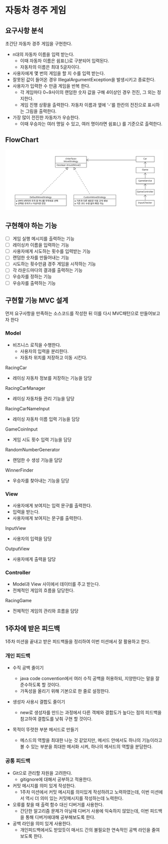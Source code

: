 # 자동차 경주 게임

## 요구사항 분석

초간단 자동차 경주 게임을 구현한다.

- n대의 자동차 이름을 입력 받는다.
    - 이때 자동차 이름은 쉼표(,)로 구분되어 입력된다.
    - 자동차의 이름은 최대 5글자이다.
- 사용자에게 몇 번의 게임을 할 지 수를 입력 받는다.
- 잘못된 값이 들어온 경우 IllegalArgumentException을 발생시키고 종료한다.
- 사용자가 입력한 수 만큼 게임을 반복 한다.
    - 각 게임마다 0~9사이의 랜덤한 숫자 값을 구해 4이상인 경우 전진, 그 외는 정지한다.
    - 게임 진행 상황을 출력한다. 자동차 이름과 옆에 ‘-’를 한칸의 전진으로 표시하는 그림을 출력한다.
- 가장 많이 전진한 자동차가 우승한다.
    - 이때 우승자는 여러 명일 수 있고, 여러 명이라면 쉼표(,) 를 기준으로 출력한다.

## FlowChart

![img.png](img.png)

## 구현해야 하는 기능

- [ ]  게임 실행 메시지를 출력하는 기능
- [ ]  레이싱카 이름을 입력하는 기능
- [ ]  사용자에게 시도하는 횟수를 입력받는 기능
- [ ]  랜덤한 숫자를 만들어내는 기능
- [ ]  시도하는 횟수만큼 경주 게임을 시작하는 기능
- [ ]  각 라운드마다의 결과를 출력하는 기능
- [ ]  우승자를 정하는 기능
- [ ]  우승자를 출력하는 기능

## 구현할 기능 MVC 설계

먼저 요구사항을 만족하는 소스코드를 작성한 뒤 이를 다시 MVC패턴으로 만들어보고자 한다

### Model

- 비즈니스 로직을 수행한다.
    - 사용자의 입력을 분리한다.
    - 자동차 위치를 저장하고 이동 시킨다.

RacingCar

- 레이싱 자동차 정보를 저장하는 기능을 담당

RacingCarManager

- 레이싱 자동차들 관리 기능을 담당

RacingCarNameInput

- 레이싱 자동차 이름 입력 기능을 담당

GameCoinInput

- 게임 시도 횟수 입력 기능을 담당

RandomNumberGenerator

- 랜덤한 수 생성 기능을 담당

WinnerFinder

- 우승자를 찾아내는 기능을 담당

### View

- 사용자에게 보여지는 입력 문구를 출력한다.
- 입력을 받는다.
- 사용자에게 보여지는 문구를 출력한다.

InputView

- 사용자의 입력을 담당

OutputView

- 사용자에게 출력을 담당

### Controller

- Model과 View 사이에서 데이터를 주고 받는다.
- 전체적인 게임의 흐름을 담당한다.

RacingGame

- 전체적인 게임의 관리와 흐름을 담당

## 1주차에 받은 피드백

1주차 미션을 끝내고 받은 피드백들을 정리하여 이번 미션에서 잘 활용하고 한다.

### 개인 피드백

* 수직 공백 줄이기
    * java code convention에서 여러 수직 공백을 허용하되, 지양한다는 말을 잘 준수하도록 할 것이다.
    * 가독성을 올리기 위해 기본으로 한 줄로 설정한다.

* 생성자 사용시 결합도 줄이기
    * new로 생성자를 만드는 과정에서 다른 객체와 결합도가 높다는 점의 피드백을 참고하여 결합도를 낮춰 구현 할 것이다.

* 목적이 뚜렷한 부분 메서드로 만들기
    * 메스드의 역할을 최대한 나눈 것 같았지만, 메서드 안에서도 하나의 기능이라고 볼 수 있는 부분을 최대한 메서화 시켜, 하나의 메서드의 역할을 분담한다.

### 공통 피드백

* Git으로 관리할 자원을 고려한다.
    * gitignore에 대해서 공부하고 적용한다.
* 커밋 메시지를 의미 있게 작성한다.
    * 1주차 미션에서 커밋 메시지를 의미있게 작성하려고 노력하였는데, 이번 미션에서 역시 더 의미 있는 커밋메시지를 작성하는데 노력한다.
* 오류를 찾을 때 출력 함수 대신 디버거를 사용한다.
    * 간단한 알고리즘 문제가 아닐때 디버거 사용에 익숙하지 않았는데, 이번 피드백을 통해 디버거에대해 공부해보도록 한다.
* 공백 라인을 의미 있게 사용한다.
    * 개인피드백에서도 받았듯이 매서드 간의 불필요한 연속적인 공백 라인을 줄여보도록 한다.
